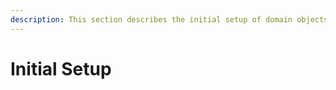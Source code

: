 ```yaml
---
description: This section describes the initial setup of domain objects according to DDD
---
```


# Initial Setup

